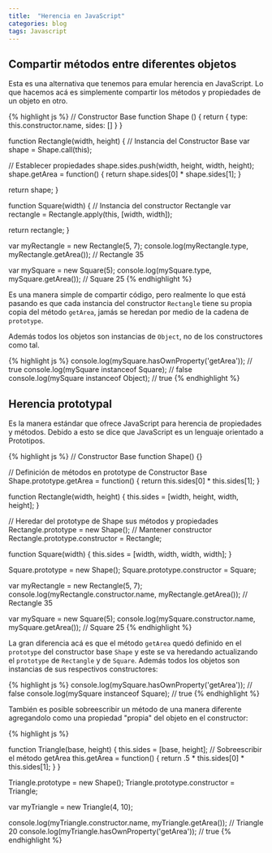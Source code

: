 ```yaml
---
title:  "Herencia en JavaScript"
categories: blog
tags: Javascript
---
```

## Compartir métodos entre diferentes objetos

Esta es una alternativa que tenemos para emular herencia en
JavaScript. Lo que hacemos acá es simplemente compartir los
métodos y propiedades de un objeto en otro.

{% highlight js %}
// Constructor Base
function Shape () {
  return {
    type: this.constructor.name,
    sides: []
  }
}

function Rectangle(width, height) {
  // Instancia del Constructor Base
  var shape = Shape.call(this);

  // Establecer propiedades
  shape.sides.push(width, height, width, height);
  shape.getArea = function() {
    return shape.sides[0] * shape.sides[1];
  }

  return shape;
}

function Square(width) {
  // Instancia del constructor Rectangle
  var rectangle = Rectangle.apply(this, [width, width]);

  return rectangle;
}

var myRectangle = new Rectangle(5, 7);
console.log(myRectangle.type, myRectangle.getArea()); // Rectangle 35

var mySquare = new Square(5);
console.log(mySquare.type, mySquare.getArea()); // Square 25
{% endhighlight %}

Es una manera simple de compartir código, pero realmente lo que está
pasando es que cada instancia del constructor `Rectangle` tiene su
propia copia del método `getArea`, jamás se heredan por medio de la cadena de `prototype`.

Además todos los objetos son instancias de `Object`, no de los
constructores como tal.

{% highlight js %}
console.log(mySquare.hasOwnProperty('getArea')); // true
console.log(mySquare instanceof Square); // false
console.log(mySquare instanceof Object); // true
{% endhighlight %}


## Herencia prototypal
Es la manera estándar que ofrece JavaScript para herencia de
propiedades y métodos. Debido a esto se dice que JavaScript es un
lenguaje orientado a Prototipos.

 {% highlight js %}
// Constructor Base
function Shape() {}

// Definición de métodos en prototype de Constructor Base
Shape.prototype.getArea = function() {
  return this.sides[0] * this.sides[1];
}

function Rectangle(width, height) {
  this.sides = [width, height, width, height];
}

// Heredar del prototype de Shape sus métodos y propiedades
Rectangle.prototype = new Shape();
// Mantener constructor
Rectangle.prototype.constructor = Rectangle;

function Square(width) {
  this.sides = [width, width, width, width];
}

Square.prototype = new Shape();
Square.prototype.constructor = Square;

var myRectangle = new Rectangle(5, 7);
console.log(myRectangle.constructor.name, myRectangle.getArea()); // Rectangle 35

var mySquare = new Square(5);
console.log(mySquare.constructor.name, mySquare.getArea()); // Square 25
 {% endhighlight %}

 La gran diferencia acá es que el método `getArea` quedó definido en el
 `prototype` del constructor base `Shape` y este se va
 heredando actualizando el `prototype` de `Rectangle` y de `Square`.
 Además todos los objetos son instancias de sus respectivos
 constructores:

{% highlight js %}
console.log(mySquare.hasOwnProperty('getArea')); // false
console.log(mySquare instanceof Square); // true
{% endhighlight %}

También es posible sobreescribir un método de una manera diferente
agregandolo como una propiedad "propia" del objeto en el constructor:

{% highlight js %}

function Triangle(base, height) {
  this.sides = [base, height];
  // Sobreescribir el método getArea
  this.getArea = function() {
    return .5 * this.sides[0] * this.sides[1];
  }
}

Triangle.prototype = new Shape();
Triangle.prototype.constructor = Triangle;

var myTriangle = new Triangle(4, 10);

console.log(myTriangle.constructor.name, myTriangle.getArea()); // Triangle 20
console.log(myTriangle.hasOwnProperty('getArea')); // true
{% endhighlight %}


